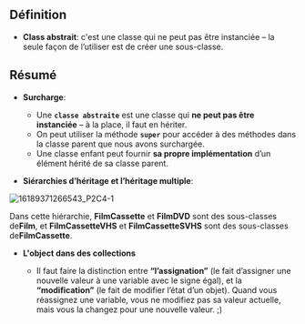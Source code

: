 ## Définition
- **Class abstrait**:
    c'est une classe qui ne peut pas être instanciée – la seule façon de l’utiliser est de créer une sous-classe.

  
## Résumé

- **Surcharge**:
  - Une **`classe abstraite`** est une classe qui **ne peut pas être instanciée** – à la place, il faut en hériter.
  - On peut utiliser la méthode **`super`** pour accéder à des méthodes dans la classe parent que nous avons surchargée.
  - Une classe enfant peut fournir **sa propre implémentation** d’un élément hérité de sa classe parent.

-  **Siérarchies d’héritage et l’héritage multiple**:
   
  ![16189371266543_P2C4-1](https://github.com/user-attachments/assets/744fdbea-b3ac-410b-a068-f71df5f682c2)

    
   Dans cette hiérarchie,  **FilmCassette**  et  **FilmDVD**  sont des sous-classes de**Film**, et  **FilmCassetteVHS**  et  **FilmCassetteSVHS**  sont des sous-classes de**FilmCassette**.

- **L'object dans des collections**

    - Il faut faire la distinction entre **“l’assignation”** (le fait d’assigner une nouvelle valeur à une variable avec le signe égal), et la **“modification”** (le fait de modifier l’état d’un objet). Quand vous réassignez une variable, vous ne modifiez pas sa valeur actuelle, mais vous la changez pour une nouvelle valeur. ;)


    
     

